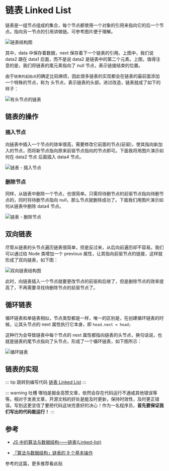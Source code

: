 # 链表 Linked List

链表是一组节点组成的集合，每个节点都使用一个对象的引用来指向它的后一个节点。指向另一节点的引用讲做链。可参考图片便于理解。

<Image src="/03algo/linkedlist1.awebp" alt="链表结构图" />

其中，data 中保存着数据，next 保存着下一个链表的引用。上图中，我们说 data2 跟在 data1 后面，而不是说 data2 是链表中的第二个元素。上图，值得注意的是，我们将链表的尾元素指向了 null 节点，表示链接结束的位置。

由于`链表的起始点`的确定比较麻烦，因此很多链表的实现都会在链表的最前面添加一个特殊的节点，称为 头节点，表示链表的头部。进过改造，链表就成了如下的样子：

<Image src="/03algo/linkedlist2.awebp" alt="有头节点的链表" />

## 链表的操作

### 插入节点

向链表中插入一个节点的效率很高，需要修改它前面的节点(前驱)，使其指向新加入的节点，而将新节点指向原来前驱节点指向的节点即可。下面我将用图片演示如何在 data2 节点 后面插入 data4 节点。

<Image src="/03algo/linkedlist3.awebp" alt="链表 - 插入节点" />

### 删除节点

同样，从链表中删除一个节点，也很简单。只需将待删节点的前驱节点指向待删节点的，同时将待删节点指向 null，那么节点就删除成功了。下面我们用图片演示如何从链表中删除 data4 节点。

<Image src="/03algo/linkedlist4.awebp" alt="链表 - 删除节点" />

## 双向链表

尽管从链表的头节点遍历链表很简单，但是反过来，从后向前遍历却不容易。我们可以通过给 Node 类增加一个 previous 属性，让其指向前驱节点的链接，这样就形成了双向链表，如下图：

<Image src="/03algo/linkedlist5.awebp" alt="双向链表结构图" />

此时，向链表插入一个节点就要更改节点的前驱和后继了，但是删除节点的效率提高了，不再需要寻找待删除节点的前驱节点了。

## 循环链表

循环链表和单链表相似，节点类型都是一样，唯一的区别是，在创建循环链表的时候，让其头节点的 next 属性执行它本身，即 `head.next = head;`

这种行为会导致链表中每个节点的 next 属性都指向链表的头节点，换句话说，也就是链表的尾节点指向了头节点，形成了一个循环链表，如下图所示：

<Image src="/03algo/linkedlist6.awebp" alt="循环链表" />

## 链表的实现

::: tip 跳转到编写代码
[链表 Linked List](../../编写代码/03algo/c_algo_3-linkedlist/c_algo_3-linkedlist.md)
:::

::: warning 吐槽
哪怕是掘金高赞文章，依然会存在代码运行不通或其他错误等等。相对于发表文章，开源文档的好处是能及时更新，保持时效性，及时更正错误。写到这更坚信了要把代码这块完善好的决心！作为一名程序员，**首先要保证我们写出的代码能运行！**
:::

## 参考

- [JS 中的算法与数据结构——链表(Linked-list)](https://juejin.cn/post/6844903498362912775)

- [「算法与数据结构」链表的 9 个基本操作](https://juejin.cn/post/6850418120755494925)

参考的这篇，更多推荐看此贴
